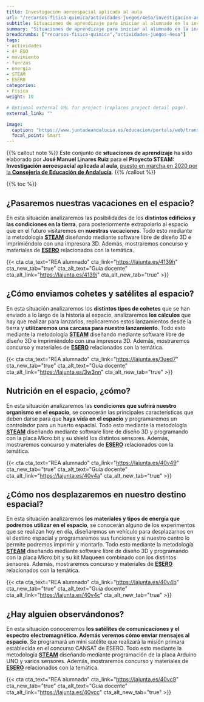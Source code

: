 ```yaml
---
title: Investigación aeroespacial aplicada al aula
url: "/recursos-fisica-quimica/actividades-juegos/4eso/investigacion-aeroespacial-aplicada-al-aula"
subtitle: Situaciones de aprendizaje para iniciar al alumnado en la investigación aeroespacial aplicada al aula, por medio de STEAM
summary: "Situaciones de aprendizaje para iniciar al alumnado en la investigación aeroespacial aplicada al aula, por medio de STEAM."
breadcrumbs: ["recursos-fisica-quimica","actividades-juegos-4eso"]
tags:
- actividades
- 4º ESO
- movimiento
- fuerzas
- energía
- STEAM
- ESERO
categories:
- Física
weight: 10

# Optional external URL for project (replaces project detail page).
external_link: ""

image:
  caption: "https://www.juntadeandalucia.es/educacion/portals/web/transformacion-digital-educativa/rea/secundaria"
  focal_point: Smart
---
```


{{% callout note %}}
Este conjunto de **situaciones de aprendizaje** ha sido elaborado por **José Manuel Linares Ruiz** para el **Proyecto STEAM: Investigación aeroespacial aplicada al aula**, [puesto en marcha en 2020 por la **Consejería de Educación de Andalucía**](https://blogsaverroes.juntadeandalucia.es/tde/proyecto-steam-investigacion-aeroespacial-aplicada-al-aula/).
{{% /callout %}}

{{% toc %}}

## ¿Pasaremos nuestras vacaciones en el espacio?

En esta situación analizaremos las posibilidades de los **distintos edificios y las condiciones en la tierra**, para posteriormente extrapolarlo al espacio que en el futuro visitaremos en **nuestras vacaciones**. Todo esto mediante la metodología [**STEAM**](https://es.wikipedia.org/wiki/STEAM) diseñando mediante software libre de diseño 3D e imprimiéndolo con una impresora 3D. Además, mostraremos concurso y materiales de [**ESERO**](https://esero.es) relacionados con la temática.

{{< cta cta_text="REA alumnado" cta_link="https://lajunta.es/4139h" cta_new_tab="true" cta_alt_text="Guía docente" cta_alt_link="https://lajunta.es/4139i" cta_alt_new_tab="true" >}}


## ¿Cómo enviamos cohetes y satélites al espacio?

En esta situación analizaremos los **distintos tipos de cohetes** que se han enviado a lo largo de la historia al espacio, analizaremos **los cálculos** que hay que realizar para lanzarlos, replicaremos estos lanzamientos desde la tierra y **utilizaremos una carcasa para nuestro lanzamiento**. Todo esto mediante la metodología [**STEAM**](https://es.wikipedia.org/wiki/STEAM) diseñando mediante software libre de diseño 3D e imprimiéndolo con una impresora 3D. Además, mostraremos concurso y materiales de [**ESERO**](https://esero.es) relacionados con la temática.

{{< cta cta_text="REA alumnado" cta_link="https://lajunta.es/3ued7" cta_new_tab="true" cta_alt_text="Guía docente" cta_alt_link="https://lajunta.es/3w3nn" cta_alt_new_tab="true" >}}

## Nutrición en el espacio, ¿cómo?

En esta situación analizaremos las **condiciones que sufrirá nuestro organismo en el espacio**, se conocerán las principales características que deben darse para que **haya vida en el espacio** y programaremos un controlador para un huerto espacial. Todo esto mediante la metodología [**STEAM**](https://es.wikipedia.org/wiki/STEAM) diseñando mediante software libre de diseño 3D y programando con la placa Micro:bit y su shield los distintos sensores. Además, mostraremos concurso y materiales de [**ESERO**](https://esero.es) relacionados con la temática.

{{< cta cta_text="REA alumnado" cta_link="https://lajunta.es/40v49" cta_new_tab="true" cta_alt_text="Guía docente" cta_alt_link="https://lajunta.es/40v4a" cta_alt_new_tab="true" >}}

## ¿Cómo nos desplazaremos en nuestro destino espacial?

En esta situación analizaremos **los materiales y tipos de energía que podremos utilizar en el espacio**, se conocerán alguno de los experimentos que se realizan hoy en día, diseñaremos un vehículo para desplazarnos en el destino espacial y programaremos sus funciones y si nuestro centro lo permite podremos imprimir y montarlo. Todo esto mediante la metodología [**STEAM**](https://es.wikipedia.org/wiki/STEAM) diseñando mediante software libre de diseño 3D y programando con la placa Micro:bit y su kit Maqueen combinado con los distintos sensores. Además, mostraremos concurso y materiales de [**ESERO**](https://esero.es) relacionados con la temática.

{{< cta cta_text="REA alumnado" cta_link="https://lajunta.es/40v4b" cta_new_tab="true" cta_alt_text="Guía docente" cta_alt_link="https://lajunta.es/40v4c" cta_alt_new_tab="true" >}}

## ¿Hay alguien observándonos?

En esta situación conoceremos **los satélites de comunicaciones y el espectro electromagnético. Además veremos cómo enviar mensajes al espacio**. Se programará un mini satélite que realizará la misión primara establecida en el concurso CANSAT de ESERO. Todo esto mediante la metodología [**STEAM**](https://es.wikipedia.org/wiki/STEAM) diseñando mediante programación de la placa Arduino UNO y varios sensores. Además, mostraremos concurso y materiales de [**ESERO**](https://esero.es) relacionados con la temática.

{{< cta cta_text="REA alumnado" cta_link="https://lajunta.es/40vc9" cta_new_tab="true" cta_alt_text="Guía docente" cta_alt_link="https://lajunta.es/40vcc" cta_alt_new_tab="true" >}}